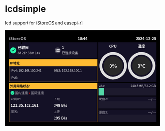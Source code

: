 # lcdsimple

lcd support for [iStoreOS](https://www.istoreos.com) and [easepi-r1](https://doc.linkease.com/zh/guide/easepi-r1/)

![Example](./photo.jpg)

